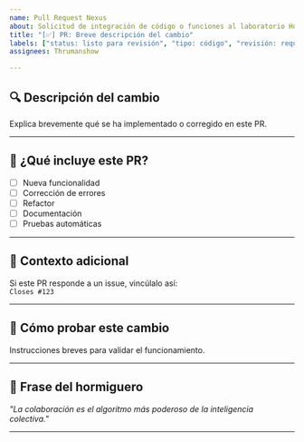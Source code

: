 ```yaml
---
name: Pull Request Nexus
about: Solicitud de integración de código o funciones al laboratorio HormigasAIS
title: "[✅] PR: Breve descripción del cambio"
labels: ["status: listo para revisión", "tipo: código", "revisión: requerida"]
assignees: Thrumanshow

---
```


## 🔍 Descripción del cambio

Explica brevemente qué se ha implementado o corregido en este PR.

---

## 🧪 ¿Qué incluye este PR?

- [ ] Nueva funcionalidad
- [ ] Corrección de errores
- [ ] Refactor
- [ ] Documentación
- [ ] Pruebas automáticas

---

## 🧠 Contexto adicional

Si este PR responde a un issue, vincúlalo así:  
`Closes #123`

---

## 🧪 Cómo probar este cambio

Instrucciones breves para validar el funcionamiento.

---

## 🐜 Frase del hormiguero

*"La colaboración es el algoritmo más poderoso de la inteligencia colectiva."*

---